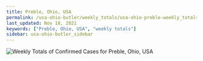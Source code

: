 ```yaml
---
title: Preble, Ohio, USA
permalink: /usa-ohio-butler/weekly_totals/usa-ohio-preble-weekly_totals.html
last_updated: Nov 18, 2021
keywords: ["Preble, Ohio, USA", "weekly totals"]
sidebar: usa-ohio-butler_sidebar
---
```


![Weekly Totals of Confirmed Cases for Preble, Ohio, USA](/covid_tracker/images/graphs/usa-ohio-preble-weekly_totals_graph.png)
